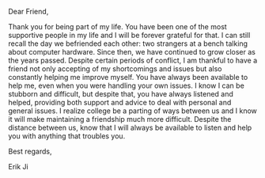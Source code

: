 Dear Friend,

Thank you for being part of my life. You have been one of the most supportive people in my life and I will be forever grateful for that. I can still recall the day we befriended each other: two strangers at a bench talking about computer hardware. Since then, we have continued to grow closer as the years passed. Despite certain periods of conflict, I am thankful to have a friend not only accepting of my shortcomings and issues but also constantly helping me improve myself. You have always been available to help me, even when you were handling your own issues. I know I can be stubborn and difficult, but despite that, you have always listened and helped, providing both support and advice to deal with personal and general issues. I realize college be a parting of ways between us and I know it will make maintaining a friendship much more difficult. Despite the distance between us, know that I will always be available to listen and  help you with anything that troubles you.

Best regards,

Erik Ji
